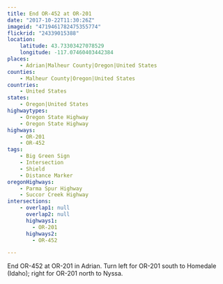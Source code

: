 ```yaml
---
title: End OR-452 at OR-201
date: "2017-10-22T11:30:26Z"
imageid: "4719461782475355774"
flickrid: "24339015388"
location:
    latitude: 43.73303427078529
    longitude: -117.07460403442384
places:
    - Adrian|Malheur County|Oregon|United States
counties:
    - Malheur County|Oregon|United States
countries:
    - United States
states:
    - Oregon|United States
highwaytypes:
    - Oregon State Highway
    - Oregon State Highway
highways:
    - OR-201
    - OR-452
tags:
    - Big Green Sign
    - Intersection
    - Shield
    - Distance Marker
oregonHighways:
    - Parma Spur Highway
    - Succor Creek Highway
intersections:
    - overlap1: null
      overlap2: null
      highways1:
        - OR-201
      highways2:
        - OR-452

---
```

End OR-452 at OR-201 in Adrian.  Turn left for OR-201 south to Homedale (Idaho); right for OR-201 north to Nyssa.
